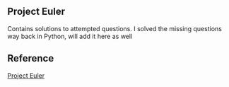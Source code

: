 ## Project Euler

Contains solutions to attempted questions. I solved the missing questions way back in Python, will add it here as well

## Reference
[Project Euler](http://projecteuler.net/)
